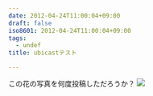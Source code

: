 ```yaml
---
date: 2012-04-24T11:00:04+09:00
draft: false
iso8601: 2012-04-24T11:00:04+09:00
tags:
  - undef
title: ubicastテスト

---
```


この花の写真を何度投稿しただろうか？
![](https://www.nqou.net/images/2012-04-23%2015.20.36_1335232814924.jpg)
